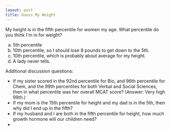 ```yaml
---
layout: post
title: Guess My Weight
---
```


My height is in the fifth percentile for women my age.  What percentile do you think I'm in for weight?  

<ol type="a">
  <li>5th percentile</li>
  <li>10th percentile, so I should lose 8 pounds to get down to the 5th.</li>
  <li>10th percentile, which is probably about average for my height.</li>
  <li>A lady never tells.</li>
</ol>


Additional discussion questions:

* If my sister scored in the 92nd percentile for Bio, and 96th percentile for Chem, and the 99th percentiles for both Verbal and Social Sciences, then in what percentile was her overall MCAT score? (Answer: Very high 99th.)
* If my mom is the 15th percentile for height and my dad is in the 5th, then why did I end up in the fifth?
* If my husband and I are both in the fifth percentile for height, how much growth hormone will our children need?
* 


